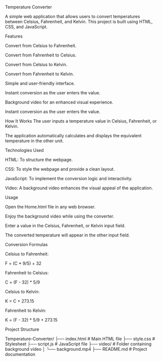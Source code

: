 Temperature Converter

A simple web application that allows users to convert temperatures between Celsius, Fahrenheit, and Kelvin. This project is built using HTML, CSS, and JavaScript.

Features

Convert from Celsius to Fahrenheit.

Convert from Fahrenheit to Celsius.

Convert from Celsius to Kelvin.

Convert from Fahrenheit to Kelvin.

Simple and user-friendly interface.

Instant conversion as the user enters the value.

Background video for an enhanced visual experience.

Instant conversion as the user enters the value.

How It Works
The user inputs a temperature value in Celsius, Fahrenheit, or Kelvin.

The application automatically calculates and displays the equivalent temperature in the other unit.



Technologies Used

HTML: To structure the webpage.

CSS: To style the webpage and provide a clean layout.

JavaScript: To implement the conversion logic and interactivity.

Video: A background video enhances the visual appeal of the application.

Usage

Open the Home.html file in any web browser.

Enjoy the background video while using the converter.

Enter a value in the Celsius, Fahrenheit, or Kelvin input field.

The converted temperature will appear in the other input field.

Conversion Formulas

Celsius to Fahrenheit:

F = (C * 9/5) + 32

Fahrenheit to Celsius:

C = (F - 32) * 5/9

Celsius to Kelvin:

K = C + 273.15

Fahrenheit to Kelvin:

K = (F - 32) * 5/9 + 273.15

Project Structure

Temperature-Converter/
├── index.html       # Main HTML file
├── style.css        # Stylesheet
├── script.js        # JavaScript file
├── video/           # Folder containing background video
│   └── background.mp4
├── README.md        # Project documentation


